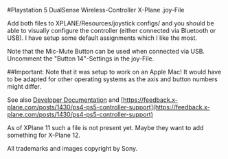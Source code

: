 #Playstation 5 DualSense Wireless-Controller X-Plane .joy-File

Add both files to XPLANE/Resources/joystick configs/ and you should be able to visually configure the controller (either connected via Bluetooth or USB). I have setup some default assignments which I like the most.


Note that the Mic-Mute Button can be used when connected via USB. Uncomment the "Button 14"-Settings in the joy-File.

##Important:
Note that it was setup to work on an Apple Mac! It would have to be adapted for other operating systems as the axis and button numbers might differ.

See also [Developer Documentation](https://developer.x-plane.com/article/creating-joystick-configuration-joy-files/) and [https://feedback.x-plane.com/posts/1430/ps4-ps5-controller-support](https://feedback.x-plane.com/posts/1430/ps4-ps5-controller-support)

As of XPlane 11 such a file is not present yet. Maybe they want to add something for X-Plane 12.

All trademarks and images copyright by Sony.
